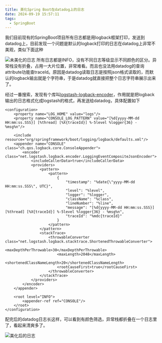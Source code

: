 ```yaml
---
title: 美化Spring Boot在datadog上的日志
date: 2024-09-19 15:57:11
tags:
  - SpringBoot
---
```


我们目前现有的SpringBoot项目所有日志都是用logback框架打印，发送到datadog上，目前发现一个问题是默认的logback打印的日志在datadog上非常不美观，类似下面这种

<!--more-->
![未美化的日志](img1.webp)
所有日志都是INFO，没有不同日志等级显示不同颜色的区分。异常栈没有折叠，占用一大片位置，非常难看。而且也没法用datadog的查询attribute功能查traceId。原因是datadog读取日志是按照json格式读取的，而默认的logback输出就是个字符串，于是datadog就直接把整个日志字符串展示出来了。

经过一番搜索，发现有个库叫[logstash-logback-encoder](https://github.com/logfellow/logstash-logback-encoder)，作用就是把logback输出的日志格式化成logstash的格式，再发送给datadog，具体配置如下

```
<configuration>
    <property name="LOG_HOME" value="logs"/>
    <property name="CONSOLE_LOG_PATTERN" value="[%d{yyyy-MM-dd HH:mm:ss.SSS}] [%thread] [%X{traceId}] %-5level %logger{36} - %msg%n"/>

    <include resource="org/springframework/boot/logging/logback/defaults.xml"/>
    <appender name="CONSOLE" class="ch.qos.logback.core.ConsoleAppender">
        <encoder class="net.logstash.logback.encoder.LoggingEventCompositeJsonEncoder">
            <includeCallerData>true</includeCallerData>
            <providers>
                <pattern>
                    <pattern>
                        {
                            "timestamp": "%date{\"yyyy-MM-dd HH:mm:ss.SSS\", UTC}",
                            "level": "%level",
                            "logger": "%logger",
                            "className": "%class",
                            "lineNumber": "%line",
                            "message": "[%d{yyyy-MM-dd HH:mm:ss.SSS}] [%thread] [%X{traceId}] %-5level %logger{36} - %msg%n",
                            "traceId": "%mdc{traceId}"
                        }
                    </pattern>
                </pattern>
                <stackTrace>
                    <throwableConverter class="net.logstash.logback.stacktrace.ShortenedThrowableConverter">
                        <maxDepthPerThrowable>30</maxDepthPerThrowable>
                        <maxLength>2048</maxLength>
                        <shortenedClassNameLength>20</shortenedClassNameLength>
                        <rootCauseFirst>true</rootCauseFirst>
                    </throwableConverter>
                </stackTrace>
            </providers>
        </encoder>
    </appender>

    <root level="INFO">
        <appender-ref ref="CONSOLE"/>
    </root>
</configuration>

```
配完后的datadog日志长这样，可以看到有颜色筛选，异常栈都折叠在一个日志里了，看起来清爽多了。

![美化后的日志](img2.webp)

